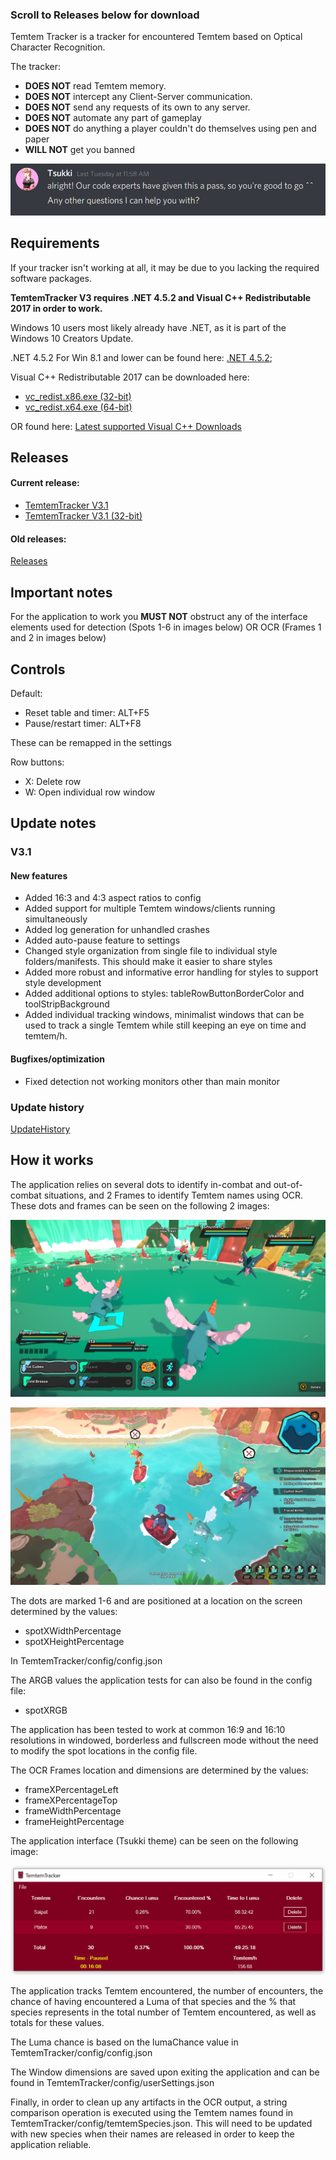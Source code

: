### Scroll to Releases below for download

Temtem Tracker is a tracker for encountered Temtem based on Optical Character Recognition. 

The tracker: 
* **DOES NOT** read Temtem memory. 
* **DOES NOT** intercept any Client-Server communication. 
* **DOES NOT** send any requests of its own to any server.
* **DOES NOT** automate any part of gameplay
* **DOES NOT** do anything a player couldn't do themselves using pen and paper
* **WILL NOT** get you banned

![Good to go](Images/good2go.PNG)

## Requirements

If your tracker isn't working at all, it may be due to you lacking the required software packages.

**TemtemTracker V3 requires .NET 4.5.2  and Visual C++ Redistributable 2017 in order to work.** 

Windows 10 users most likely already have .NET, as it is part of the Windows 10 Creators Update.

.NET 4.5.2 For Win 8.1 and lower can be found here: [.NET 4.5.2](https://www.microsoft.com/en-us/download/details.aspx?id=42642);

Visual C++ Redistributable 2017 can be downloaded here: 

- [vc_redist.x86.exe (32-bit)](https://aka.ms/vs/16/release/vc_redist.x86.exe)
- [vc_redist.x64.exe (64-bit)](https://aka.ms/vs/16/release/vc_redist.x64.exe) 

OR found here: [Latest supported Visual C++ Downloads](https://support.microsoft.com/en-us/help/2977003/the-latest-supported-visual-c-downloads)

## Releases

#### Current release:

- [TemtemTracker V3.1](https://github.com/mculig/TemtemTracker/releases/download/V3.1/TemtemTracker_v3.1_x64.zip)
- [TemtemTracker V3.1 (32-bit)](https://github.com/mculig/TemtemTracker/releases/download/V3.1/TemtemTracker_v3.1_x86.zip)

#### Old releases:

[Releases](https://github.com/mculig/TemtemTracker/releases)

## Important notes

For the application to work you **MUST NOT** obstruct any of the interface elements used for detection (Spots 1-6 in images below) OR OCR (Frames 1 and 2 in images below)

## Controls

Default:

* Reset table and timer: ALT+F5
* Pause/restart timer: ALT+F8

These can be remapped in the settings

Row buttons:

* X: Delete row
* W: Open individual row window

## Update notes

### V3.1

#### New features

- Added 16:3 and 4:3 aspect ratios to config
- Added support for multiple Temtem windows/clients running simultaneously
- Added log generation for unhandled crashes
- Added auto-pause feature to settings
- Changed style organization from single file to individual style folders/manifests. This should make it easier to share styles
- Added more robust and informative error handling for styles to support style development
- Added additional options to styles: tableRowButtonBorderColor and toolStripBackground
- Added individual tracking windows, minimalist windows that can be used to track a single Temtem while still keeping an eye on time and temtem/h. 

#### Bugfixes/optimization

- Fixed detection not working monitors other than main monitor

### Update history

[UpdateHistory](UpdateHistory.md)

## How it works

The application relies on several dots to identify in-combat and out-of-combat situations, and 2 Frames to identify Temtem names using OCR. These dots and frames can be seen on the following 2 images:

![OCR Frames and Sampling dots](Images/OCR%20Frames%20and%20Sampling%20Dots.png)

![Sampling dots #2](Images/Sampling%20Dots.png)

The dots are marked 1-6 and are positioned at a location on the screen determined by the values:

* spotXWidthPercentage
* spotXHeightPercentage

In TemtemTracker/config/config.json

The ARGB values the application tests for can also be found in the config file:

* spotXRGB

The application has been tested to work at common 16:9 and 16:10 resolutions in windowed, borderless and fullscreen mode without the need to modify the spot locations in the config file.

The OCR Frames location and dimensions are determined by the values:

* frameXPercentageLeft
* frameXPercentageTop
* frameWidthPercentage
* frameHeightPercentage

The application interface (Tsukki theme) can be seen on the following image: 

![Application Interface](Images/Window.png)

The application tracks Temtem encountered, the number of encounters, the chance of having encountered a Luma of that species and the % that species represents in the total number of Temtem encountered, as well as totals for these values.

The Luma chance is based on the lumaChance value in TemtemTracker/config/config.json

The Window dimensions are saved upon exiting the application and can be found in TemtemTracker/config/userSettings.json

Finally, in order to clean up any artifacts in the OCR output, a string comparison operation is executed using the Temtem names found in TemtemTracker/config/temtemSpecies.json. This will need to be updated with new species when their names are released in order to keep the application reliable.